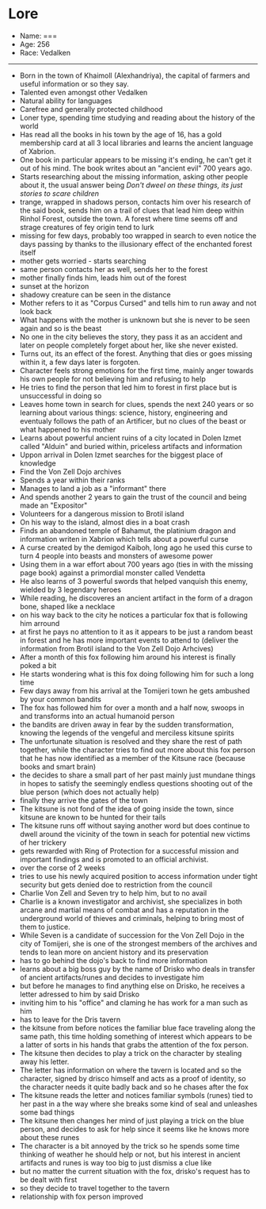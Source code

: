 # Lore

- Name: ===
- Age: 256
- Race: Vedalken

---

- Born in the town of Khaimoll (Alexhandriya), the capital of farmers and useful information or so they say.
- Talented even amongst other Vedalken
- Natural ability for languages
- Carefree and generally protected childhood
- Loner type, spending time studying and reading about the history of the world
- Has read all the books in his town by the age of 16, has a gold membership card at all 3 local libraries and learns the ancient language of Xabrion.
- One book in particular appears to be missing it's ending, he can't get it out of his mind. The book writes about an "ancient evil" 700 years ago.
- Starts researching about the missing information, asking other people about it, the usual answer being *Don't dweel on these things, its just stories to scare children*
- trange, wrapped in shadows person, contacts him over his research of the said book, sends him on a trail of clues that lead him deep within Rinhol Forest, outside the town. A forest where time seems off and strage creatures of fey origin tend to lurk
- missing for few days, probably too wrapped in search to even notice the days passing by thanks to the illusionary effect of the enchanted forest itself
- mother gets worried - starts searching
- same person contacts her as well, sends her to the forest
- mother finally finds him, leads him out of the forest
- sunset at the horizon
- shadowy creature can be seen in the distance
- Mother refers to it as "Corpus Cursed" and tells him to run away and not look back
- What happens with the mother is unknown but she is never to be seen again and so is the beast
- No one in the city believes the story, they pass it as an accident and later on people completely forget about her, like she never existed.
- Turns out, its an effect of the forest. Anything that dies or goes missing within it, a few days later is forgoten.
- Character feels strong emotions for the first time, mainly anger towards his own people for not believing him and refusing to help
- He tries to find the person that led him to forest in first place but is unsuccessful in doing so
- Leaves home town in search for clues, spends the next 240 years or so learning about various things: science, history, engineering and eventualy follows the path of an Artificer, but no clues of the beast or what happened to his mother
- Learns about powerful ancient ruins of a city located in Dolen Izmet called "Alduin" and buried within, priceless artifacts and information
- Uppon arrival in Dolen Izmet searches for the biggest place of knowledge 
- Find the Von Zell Dojo archives
- Spends a year within their ranks
- Manages to land a job as a "informant" there
- And spends another 2 years to gain the trust of the council and being made an "Expositor"
- Volunteers for a dangerous mission to Brotil island
- On his way to the island, almost dies in a boat crash
- Finds an abandoned temple of Bahamut, the platinium dragon and information writen in Xabrion which tells about a powerful curse
- A curse created by the demigod Kaiboh, long ago he used this curse to turn 4 people into beasts and monsters of awesome power
- Using them in a war effort about 700 years ago (ties in with the missing page book) against a primordial monster called Vendetta
- He also learns of 3 powerful swords that helped vanquish this enemy, wielded by 3 legendary heroes
- While reading, he discoveres an ancient artifact in the form of a dragon bone, shaped like a necklace
- on his way back to the city he notices a particular fox that is following him arround
- at first he pays no attention to it as it appears to be just a random beast in forest and he has more important events to attend to (deliver the information from Brotil island to the Von Zell Dojo Arhcives)
- After a month of this fox following him around his interest is finally poked a bit
- He starts wondering what is this fox doing following him for such a long time
- Few days away from his arrival at the Tomijeri town he gets ambushed by your common bandits
- The fox has followed him for over a month and a half now, swoops in and transforms into an actual humanoid person
- the bandits are driven away in fear by the sudden transformation, knowing the legends of the vengeful and merciless kitsune spirits
- The unfortunate situation is resolved and they share the rest of path together, while the character tries to find out more about this fox person that he has now identified as a member of the Kitsune race (because books and smart brain)
- the decides to share a small part of her past mainly just mundane things in hopes to satisfy the seemingly endless questions shooting out of the blue person (which does not actually help)
- finally they arrive the gates of the town
- The kitsune is not fond of the idea of going inside the town, since kitsune are known to be hunted for their tails
- The kitsune runs off without saying another word but does continue to dwell around the vicinity of the town in seach for potential new victims of her trickery
- gets rewarded with Ring of Protection for a successful mission and important findings and is promoted to an official archivist.
- over the corse of 2 weeks
- tries to use his newly acquired position to access information under tight security but gets denied doe to restriction from the council
- Charlie Von Zell and Seven try to help him, but to no avail
- Charlie is a known investigator and archivist, she specializes in both arcane and martial means of combat and has a reputation in the underground world of thieves and criminals, helping to bring most of them to justice.
- While Seven is a candidate of succession for the Von Zell Dojo in the city of Tomijeri, she is one of the strongest members of the archives and tends to lean more on ancient history and its preservation
- has to go behind the dojo's back to find more information
- learns about a big boss guy by the name of Drisko who deals in transfer of ancient artifacts/runes and decides to investigate him
- but before he manages to find anything else on Drisko, he receives a letter adressed to him by said Drisko
- inviting him to his "office" and claming he has work for a man such as him
- has to leave for the Dris tavern
- the kitsune from before notices the familiar blue face traveling along the same path, this time holding something of interest which appears to be a latter of sorts in his hands that grabs the attention of the fox person.
- The kitsune then decides to play a trick on the character by stealing away his letter.
- The letter has information on where the tavern is located and so the character, signed by drisco himself and acts as a proof of identity, so the character needs it quite badly back and so he chases after the fox
- The kitsune reads the letter and notices familiar symbols (runes) tied to her past in a the way where she breaks some kind of seal and unleashes some bad things
- The kitsune then changes her mind of just playing a trick on the blue person, and decides to ask for help since it seems like he knows more about these runes
- The character is a bit annoyed by the trick so he spends some time thinking of weather he should help or not, but his interest in ancient artifacts and runes is way too big to just dismiss a clue like
- but no matter the current situation with the fox, drisko's request has to be dealt with first
- so they decide to travel together to the tavern
- relationship with fox person improved
  